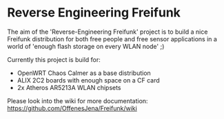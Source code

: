 # Reverse Engineering Freifunk

The aim of the 'Reverse-Engineering Freifunk' project is to build a nice Freifunk distribution for both free people and free sensor applications in a world of 'enough flash storage on every WLAN node' ;)

Currently this project is build for:
* OpenWRT Chaos Calmer as a base distribution
* ALIX 2C2 boards with enough space on a CF card
* 2x Atheros AR5213A WLAN chipsets


Please look into the wiki for more documentation: https://github.com/OffenesJena/Freifunk/wiki
